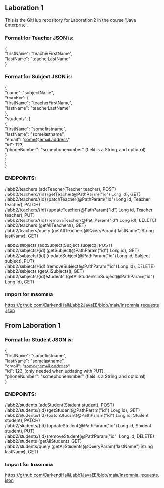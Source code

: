 ## Laboration 1

This is the GitHub repository for Laboration 2 in the course "Java Enterprise".

### Format for Teacher JSON is:

{\
"firstName": "teacherFirstName",\
"lastName": "teacherLastName"\
}

### Format for Subject JSON is:

{\
"name": "subjectName",\
"teacher": {\
"firstName": "teacherFirstName",\
"lastName": "teacherLastName"\
},\
"students": [\
{ \
"firstName": "somefirstname", \
"lastName": "somelastname", \
"email": "some@email.address", \
"id": 123, \
"phoneNumber": "somephonenumber" (field is a String, and optional) \
}\
]\
}

### ENDPOINTS:

/labb2/teachers                 (addTeacher(Teacher teacher), POST)\
/labb2/teachers/{id}            (getTeacher(@PathParam("id") Long id), GET)\
/labb2/teachers/{id}            (patchTeacher(@PathParam("id") Long id, Teacher teacher), PATCH)\
/labb2/teachers/{id}            (updateTeacher(@PathParam("id") Long id, Teacher teacher), PUT)\
/labb2/teachers/{id}            (removeTeacher(@PathParam("id") Long id), DELETE)\
/labb2/teachers                 (getAllTeachers(), GET)\
/labb2/teachers/query           (getAllTeachers(@QueryParam("lastName") String lastName), GET)

/labb2/subjects                 (addSubject(Subject subject), POST)\
/labb2/subjects/{id}            (getSubject(@PathParam("id") Long id), GET)\
/labb2/subjects/{id}            (updateSubject(@PathParam("id") Long id, Subject subject), PUT)\
/labb2/subjects/{id}            (removeSubject(@PathParam("id") Long id), DELETE)\
/labb2/subjects                 (getAllSubjects(), GET)\
/labb2/subjects/{id}/students   (getAllStudentsInSubject(@PathParam("id") Long id), GET)

### Import for Insomnia

https://github.com/DarkendHall/Labb2JavaEE/blob/main/Insomnia_requests.json

## From Laboration 1

### Format for Student JSON is:

{ \
"firstName": "somefirstname", \
"lastName": "somelastname", \
"email": "some@email.address", \
"id": 123, (only needed when updating with PUT), \
"phoneNumber": "somephonenumber" (field is a String, and optional) \
}

### ENDPOINTS:

/labb2/students         (addStudent(Student student), POST)\
/labb2/students/{id}    (getStudent(@PathParam("id") Long id), GET)\
/labb2/students/{id}    (patchStudent(@PathParam("id") Long id, Student student), PATCH)\
/labb2/students/{id}    (updateStudent(@PathParam("id") Long id, Student student), PUT)\
/labb2/students/{id}    (removeStudent(@PathParam("id") Long id, DELETE)\
/labb2/students         (getAllStudents, GET)\
/labb2/students/query   (getAllStudents(@QueryParam("lastName") String lastName), GET)

### Import for Insomnia

https://github.com/DarkendHall/Labb1JavaEE/blob/main/Insomnia_requests.json
